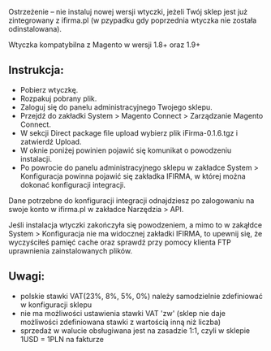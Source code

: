 Ostrzeżenie – nie instaluj nowej wersji wtyczki, jeżeli Twój sklep jest już zintegrowany z ifirma.pl (w pzypadku gdy poprzednia wtyczka nie została odinstalowana).

Wtyczka kompatybilna z Magento w wersji 1.8+ oraz 1.9+

Instrukcja:
-----------
- Pobierz wtyczkę.
- Rozpakuj pobrany plik.
- Zaloguj się do panelu administracyjnego Twojego sklepu.
- Przejdź do zakładki System > Magento Connect > Zarządzanie Magento Connect.
- W sekcji Direct package file upload wybierz plik iFirma-0.1.6.tgz i zatwierdź Upload.
- W oknie poniżej powinien pojawić się komunikat o powodzeniu instalacji.
- Po powrocie do panelu administracyjnego sklepu w zakładce System > Konfiguracja powinna pojawić się zakładka IFIRMA, w której można dokonać konfiguracji integracji.

Dane potrzebne do konfiguracji integracji odnajdziesz po zalogowaniu na swoje konto w ifirma.pl w zakładce Narzędzia > API.

Jeśli instalacja wtyczki zakończyła się powodzeniem, a mimo to w zakąłdce System > Konfiguracja nie ma widocznej zakładki IFIRMA, to upewnij się, że wyczyściłeś pamięć cache oraz sprawdź przy pomocy klienta FTP uprawnienia zainstalowanych plików.

Uwagi:
------
 - polskie stawki VAT(23%, 8%, 5%, 0%) należy samodzielnie zdefiniować w konfiguracji sklepu
 - nie ma możliwości ustawienia stawki VAT 'zw' (sklep nie daje możliwości zdefiniowana stawki z wartością inną niż liczba)
 - sprzedaż w walucie obsługiwana jest na zasadzie 1:1, czyli w sklepie 1USD = 1PLN na fakturze
